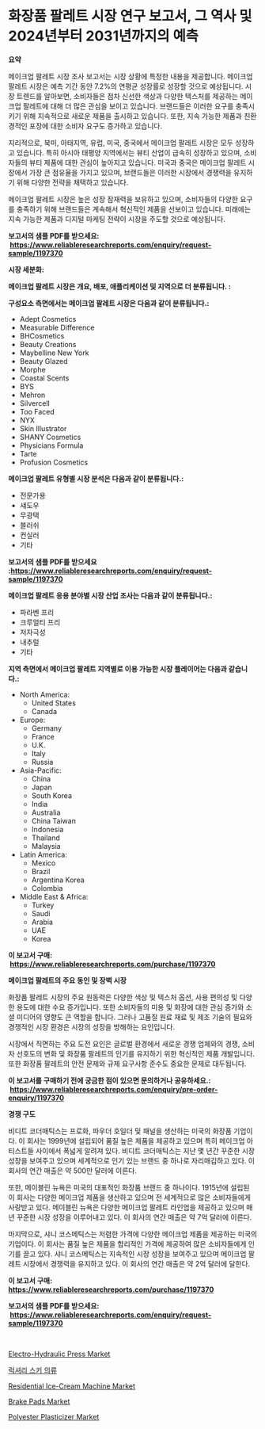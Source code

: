 <p><h1>화장품 팔레트 시장 연구 보고서, 그 역사 및 2024년부터 2031년까지의 예측</h1></p><p><strong>요약</strong></p>
<p><p>메이크업 팔레트 시장 조사 보고서는 시장 상황에 특정한 내용을 제공합니다. 메이크업 팔레트 시장은 예측 기간 동안 7.2%의 연평균 성장률로 성장할 것으로 예상됩니다. 시장 트렌드를 알아보면, 소비자들은 점차 신선한 색상과 다양한 텍스처를 제공하는 메이크업 팔레트에 대해 더 많은 관심을 보이고 있습니다. 브랜드들은 이러한 요구를 충족시키기 위해 지속적으로 새로운 제품을 출시하고 있습니다. 또한, 지속 가능한 제품과 친환경적인 포장에 대한 소비자 요구도 증가하고 있습니다.</p><p>지리적으로, 북미, 아태지역, 유럽, 미국, 중국에서 메이크업 팔레트 시장은 모두 성장하고 있습니다. 특히 아시아 태평양 지역에서는 뷰티 산업이 급속히 성장하고 있으며, 소비자들의 뷰티 제품에 대한 관심이 높아지고 있습니다. 미국과 중국은 메이크업 팔레트 시장에서 가장 큰 점유율을 가지고 있으며, 브랜드들은 이러한 시장에서 경쟁력을 유지하기 위해 다양한 전략을 채택하고 있습니다.</p><p>메이크업 팔레트 시장은 높은 성장 잠재력을 보유하고 있으며, 소비자들의 다양한 요구를 충족하기 위해 브랜드들은 계속해서 혁신적인 제품을 선보이고 있습니다. 미래에는 지속 가능한 제품과 디지털 마케팅 전략이 시장을 주도할 것으로 예상됩니다.</p></p>
<p><strong>보고서의 샘플 PDF를 받으세요: &nbsp;<a href="https://www.reliableresearchreports.com/enquiry/request-sample/1197370">https://www.reliableresearchreports.com/enquiry/request-sample/1197370</a></strong></p>
<p><strong>시장 세분화:</strong></p>
<p><strong> 메이크업 팔레트 시장은 개요, 배포, 애플리케이션 및 지역으로 더 분류됩니다. :</strong></p>
<p><strong>구성요소 측면에서는 메이크업 팔레트 시장은 다음과 같이 분류됩니다.:</strong></p>
<p><ul><li>Adept Cosmetics</li><li>Measurable Difference</li><li>BHCosmetics</li><li>Beauty Creations</li><li>Maybelline New York</li><li>Beauty Glazed</li><li>Morphe</li><li>Coastal Scents</li><li>BYS</li><li>Mehron</li><li>Silvercell</li><li>Too Faced</li><li>NYX</li><li>Skin Illustrator</li><li>SHANY Cosmetics</li><li>Physicians Formula</li><li>Tarte</li><li>Profusion Cosmetics</li></ul></p>
<p><strong> 메이크업 팔레트 유형별 시장 분석은 다음과 같이 분류됩니다.:</strong></p>
<p><ul><li>전문가용</li><li>섀도우</li><li>무광택</li><li>블러쉬</li><li>컨실러</li><li>기타</li></ul></p>
<p><strong>보고서의 샘플 PDF를 받으세요 :<a href="https://www.reliableresearchreports.com/enquiry/request-sample/1197370">https://www.reliableresearchreports.com/enquiry/request-sample/1197370</a></strong></p>
<p><strong> 메이크업 팔레트 응용 분야별 시장 산업 조사는 다음과 같이 분류됩니다.:</strong></p>
<p><ul><li>파라벤 프리</li><li>크루얼티 프리</li><li>저자극성</li><li>내추럴</li><li>기타</li></ul></p>
<p><strong>지역 측면에서 메이크업 팔레트 지역별로 이용 가능한 시장 플레이어는 다음과 같습니다.:</strong></p>
<p><ul>
    <li>
        North America:
        <ul>
            <li>United States</li>
            <li>Canada</li>
        </ul>
    </li>
    <li>
        Europe:
        <ul>
            <li>Germany</li>
            <li>France</li>
            <li>U.K.</li>
            <li>Italy</li>
            <li>Russia</li>
        </ul>
    </li>
    <li>
        Asia-Pacific:
        <ul>
            <li>China</li>
            <li>Japan</li>
            <li>South Korea</li>
            <li>India</li>
            <li>Australia</li>
            <li>China Taiwan</li>
            <li>Indonesia</li>
            <li>Thailand</li>
            <li>Malaysia</li>
        </ul>
    </li>
    <li>
        Latin America:
        <ul>
            <li>Mexico</li>
            <li>Brazil</li>
            <li>Argentina Korea</li>
            <li>Colombia</li>
        </ul>
    </li>
    <li>
        Middle East & Africa:
        <ul>
            <li>Turkey</li>
            <li>Saudi</li>
            <li>Arabia</li>
            <li>UAE</li>
            <li>Korea</li>
        </ul>
    </li>
    </ul></p>
<p><strong>이 보고서 구매: &nbsp;<a href="https://www.reliableresearchreports.com/purchase/1197370">https://www.reliableresearchreports.com/purchase/1197370</a></strong></p>
<p><strong>메이크업 팔레트의 주요 동인 및 장벽 시장</strong></p>
<p><p>화장품 팔레트 시장의 주요 원동력은 다양한 색상 및 텍스처 옵션, 사용 편의성 및 다양한 용도에 대한 수요 증가입니다. 또한 소비자들의 미용 및 화장에 대한 관심 증가와 소셜 미디어의 영향도 큰 역할을 합니다. 그러나 고품질 원료 재료 및 제조 기술의 필요와 경쟁적인 시장 환경은 시장의 성장을 방해하는 요인입니다.</p><p>시장에서 직면하는 주요 도전 요인은 글로벌 환경에서 새로운 경쟁 업체와의 경쟁, 소비자 선호도의 변화 및 화장품 팔레트의 인기를 유지하기 위한 혁신적인 제품 개발입니다. 또한 화장품 팔레트의 안전 문제와 규제 요구사항 준수도 중요한 문제로 대두됩니다.</p></p>
<p><strong>이 보고서를 구매하기 전에 궁금한 점이 있으면 문의하거나 공유하세요.: &nbsp;<a href="https://www.reliableresearchreports.com/enquiry/pre-order-enquiry/1197370">https://www.reliableresearchreports.com/enquiry/pre-order-enquiry/1197370</a></strong></p>
<p><strong>경쟁 구도</strong></p>
<p><p>비디트 코더매틱스는 프로화, 파우더 호일더 및 패널을 생산하는 미국의 화장품 기업이다. 이 회사는 1999년에 설립되어 품질 높은 제품을 제공하고 있으며 특히 메이크업 아티스트들 사이에서 폭넓게 알려져 있다. 비디트 코더매틱스는 지난 몇 년간 꾸준한 시장 성장을 보여주고 있으며 세계적으로 인기 있는 브랜드 중 하나로 자리매김하고 있다. 이 회사의 연간 매출은 약 500만 달러에 이른다.</p><p>또한, 메이블린 뉴욕은 미국의 대표적인 화장품 브랜드 중 하나이다. 1915년에 설립된 이 회사는 다양한 메이크업 제품을 생산하고 있으며 전 세계적으로 많은 소비자들에게 사랑받고 있다. 메이블린 뉴욕은 다양한 메이크업 팔레트 라인업을 제공하고 있으며 매년 꾸준한 시장 성장을 이루어내고 있다. 이 회사의 연간 매출은 약 7억 달러에 이른다.</p><p>마지막으로, 샤니 코스메틱스는 저렴한 가격에 다양한 메이크업 제품을 제공하는 미국의 기업이다. 이 회사는 품질 높은 제품을 합리적인 가격에 제공하여 많은 소비자들에게 인기를 끌고 있다. 샤니 코스메틱스는 지속적인 시장 성장을 보여주고 있으며 메이크업 팔레트 시장에서 경쟁력을 유지하고 있다. 이 회사의 연간 매출은 약 2억 달러에 달한다.</p></p>
<p><strong>이 보고서 구매: &nbsp; <a href="https://www.reliableresearchreports.com/purchase/1197370">https://www.reliableresearchreports.com/purchase/1197370</a></strong></p>
<p><strong>보고서의 샘플 PDF를 받으세요: &nbsp;<a href="https://www.reliableresearchreports.com/enquiry/request-sample/1197370">https://www.reliableresearchreports.com/enquiry/request-sample/1197370</a></strong><strong></strong></p>
<p>&nbsp;</p>
<p><p><a href="https://issuu.com/reportprime-2/docs/electro-hydraulic-press-market-size-2030.pptx">Electro-Hydraulic Press Market</a></p><p><a href="https://github.com/lzrvbyqzftro57/Market-Research-Report-List-1/blob/main/1661080187470.md">럭셔리 스키 의류</a></p><p><a href="https://view.publitas.com/reportprime-1/residential-ice-cream-machine-market-challenges-opportunities-and-growth-drivers-and-major-market-players-forecasted-for-period-from-2023-2030/">Residential Ice-Cream Machine Market</a></p><p><a href="https://github.com/RoccoManning/Market-Research-Report-List-3/blob/main/brake-pads-market.md">Brake Pads Market</a></p><p><a href="https://meowing-canidae-761.notion.site/Polyester-Plasticizer-Market-Size-Market-Share-and-Global-Market-Analysis-Report-2024-2031-46c02de060f44f9683bb2a26c92f5bb8">Polyester Plasticizer Market</a></p></p>